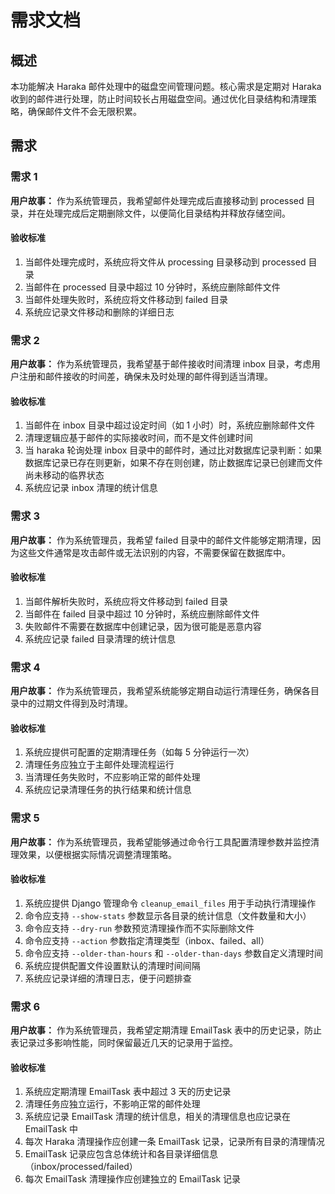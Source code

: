 # 需求文档

## 概述

本功能解决 Haraka 邮件处理中的磁盘空间管理问题。核心需求是定期对 Haraka 收到的邮件进行处理，防止时间较长占用磁盘空间。通过优化目录结构和清理策略，确保邮件文件不会无限积累。

## 需求

### 需求 1

**用户故事：** 作为系统管理员，我希望邮件处理完成后直接移动到 processed 目录，并在处理完成后定期删除文件，以便简化目录结构并释放存储空间。

#### 验收标准

1. 当邮件处理完成时，系统应将文件从 processing 目录移动到 processed 目录
2. 当邮件在 processed 目录中超过 10 分钟时，系统应删除邮件文件
3. 当邮件处理失败时，系统应将文件移动到 failed 目录
4. 系统应记录文件移动和删除的详细日志

### 需求 2

**用户故事：** 作为系统管理员，我希望基于邮件接收时间清理 inbox 目录，考虑用户注册和邮件接收的时间差，确保未及时处理的邮件得到适当清理。

#### 验收标准

1. 当邮件在 inbox 目录中超过设定时间（如 1 小时）时，系统应删除邮件文件
2. 清理逻辑应基于邮件的实际接收时间，而不是文件创建时间
3. 当 haraka 轮询处理 inbox 目录中的邮件时，通过比对数据库记录判断：如果数据库记录已存在则更新，如果不存在则创建，防止数据库记录已创建而文件尚未移动的临界状态
4. 系统应记录 inbox 清理的统计信息

### 需求 3

**用户故事：** 作为系统管理员，我希望 failed 目录中的邮件文件能够定期清理，因为这些文件通常是攻击邮件或无法识别的内容，不需要保留在数据库中。

#### 验收标准

1. 当邮件解析失败时，系统应将文件移动到 failed 目录
2. 当邮件在 failed 目录中超过 10 分钟时，系统应删除邮件文件
3. 失败邮件不需要在数据库中创建记录，因为很可能是恶意内容
4. 系统应记录 failed 目录清理的统计信息

### 需求 4

**用户故事：** 作为系统管理员，我希望系统能够定期自动运行清理任务，确保各目录中的过期文件得到及时清理。

#### 验收标准

1. 系统应提供可配置的定期清理任务（如每 5 分钟运行一次）
2. 清理任务应独立于主邮件处理流程运行
3. 当清理任务失败时，不应影响正常的邮件处理
4. 系统应记录清理任务的执行结果和统计信息

### 需求 5

**用户故事：** 作为系统管理员，我希望能够通过命令行工具配置清理参数并监控清理效果，以便根据实际情况调整清理策略。

#### 验收标准

1. 系统应提供 Django 管理命令 `cleanup_email_files` 用于手动执行清理操作
2. 命令应支持 `--show-stats` 参数显示各目录的统计信息（文件数量和大小）
3. 命令应支持 `--dry-run` 参数预览清理操作而不实际删除文件
4. 命令应支持 `--action` 参数指定清理类型（inbox、failed、all）
5. 命令应支持 `--older-than-hours` 和 `--older-than-days` 参数自定义清理时间
6. 系统应提供配置文件设置默认的清理时间间隔
7. 系统应记录详细的清理日志，便于问题排查

### 需求 6

**用户故事：** 作为系统管理员，我希望定期清理 EmailTask 表中的历史记录，防止表记录过多影响性能，同时保留最近几天的记录用于监控。

#### 验收标准

1. 系统应定期清理 EmailTask 表中超过 3 天的历史记录
2. 清理任务应独立运行，不影响正常的邮件处理
3. 系统应记录 EmailTask 清理的统计信息，相关的清理信息也应记录在 EmailTask 中
4. 每次 Haraka 清理操作应创建一条 EmailTask 记录，记录所有目录的清理情况
5. EmailTask 记录应包含总体统计和各目录详细信息（inbox/processed/failed）
6. 每次 EmailTask 清理操作应创建独立的 EmailTask 记录
